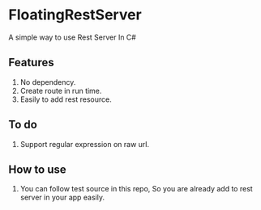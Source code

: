 # FloatingRestServer
A simple way to use Rest Server In C#

## Features

1. No dependency.
2. Create route in run time.
3. Easily to add rest resource.

## To do 

1. Support regular expression on raw url.

## How to use

1. You can follow test source in this repo, So you are already add to rest server in your app easily.
